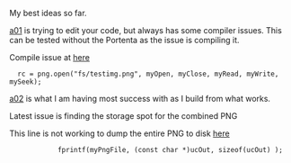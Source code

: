 My best ideas so far. 

[a01](ao1.ino)  is trying to edit your code, but always has some compiler issues. This can be tested without the Portenta as the issue is compiling it.

Compile issue at [here](https://github.com/hpssjellis/my-examples-for-the-arduino-portentaH7/blob/42e591f29604f498ca8ee786af78ac8596856654/research/camera-webserver-save/larry/a01.ino#L113)

```
  rc = png.open("fs/testimg.png", myOpen, myClose, myRead, myWrite, mySeek);

```


[a02](a02.ino) is what I am having most success with as I build from what works.

Latest issue is finding the storage spot for the combined PNG

This line is not working to dump the entire PNG to disk [here](https://github.com/hpssjellis/my-examples-for-the-arduino-portentaH7/blob/42e591f29604f498ca8ee786af78ac8596856654/research/camera-webserver-save/larry/a02.ino#L71)

```
            fprintf(myPngFile, (const char *)ucOut, sizeof(ucOut) );    
```



